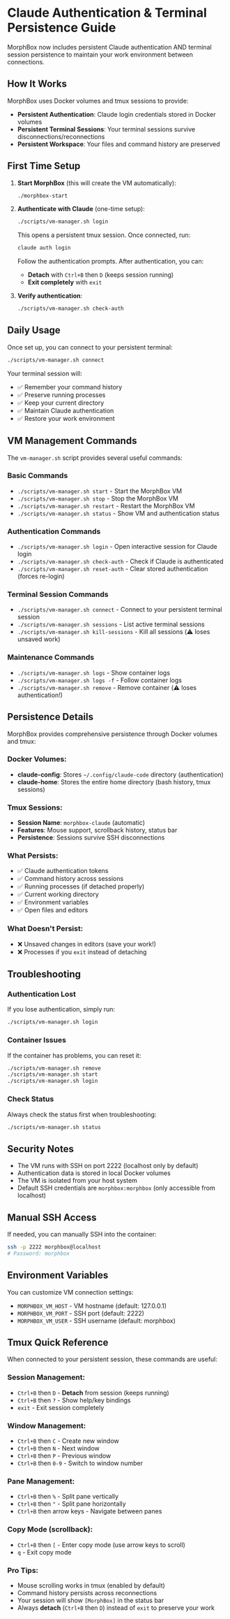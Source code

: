 # Claude Authentication & Terminal Persistence Guide

MorphBox now includes persistent Claude authentication AND terminal session persistence to maintain your work environment between connections.

## How It Works

MorphBox uses Docker volumes and tmux sessions to provide:
- **Persistent Authentication**: Claude login credentials stored in Docker volumes
- **Persistent Terminal Sessions**: Your terminal sessions survive disconnections/reconnections  
- **Persistent Workspace**: Your files and command history are preserved

## First Time Setup

1. **Start MorphBox** (this will create the VM automatically):
   ```bash
   ./morphbox-start
   ```

2. **Authenticate with Claude** (one-time setup):
   ```bash
   ./scripts/vm-manager.sh login
   ```
   
   This opens a persistent tmux session. Once connected, run:
   ```bash
   claude auth login
   ```
   
   Follow the authentication prompts. After authentication, you can:
   - **Detach** with `Ctrl+B` then `D` (keeps session running)
   - **Exit completely** with `exit`

3. **Verify authentication**:
   ```bash
   ./scripts/vm-manager.sh check-auth
   ```

## Daily Usage

Once set up, you can connect to your persistent terminal:

```bash
./scripts/vm-manager.sh connect
```

Your terminal session will:
- ✅ Remember your command history
- ✅ Preserve running processes  
- ✅ Keep your current directory
- ✅ Maintain Claude authentication
- ✅ Restore your work environment

## VM Management Commands

The `vm-manager.sh` script provides several useful commands:

### Basic Commands
- `./scripts/vm-manager.sh start` - Start the MorphBox VM
- `./scripts/vm-manager.sh stop` - Stop the MorphBox VM  
- `./scripts/vm-manager.sh restart` - Restart the MorphBox VM
- `./scripts/vm-manager.sh status` - Show VM and authentication status

### Authentication Commands
- `./scripts/vm-manager.sh login` - Open interactive session for Claude login
- `./scripts/vm-manager.sh check-auth` - Check if Claude is authenticated
- `./scripts/vm-manager.sh reset-auth` - Clear stored authentication (forces re-login)

### Terminal Session Commands
- `./scripts/vm-manager.sh connect` - Connect to your persistent terminal session
- `./scripts/vm-manager.sh sessions` - List active terminal sessions
- `./scripts/vm-manager.sh kill-sessions` - Kill all sessions (⚠️ loses unsaved work)

### Maintenance Commands
- `./scripts/vm-manager.sh logs` - Show container logs
- `./scripts/vm-manager.sh logs -f` - Follow container logs
- `./scripts/vm-manager.sh remove` - Remove container (⚠️ loses authentication!)

## Persistence Details

MorphBox provides comprehensive persistence through Docker volumes and tmux:

### Docker Volumes:
- **claude-config**: Stores `~/.config/claude-code` directory (authentication)
- **claude-home**: Stores the entire home directory (bash history, tmux sessions)

### Tmux Sessions:
- **Session Name**: `morphbox-claude` (automatic)
- **Features**: Mouse support, scrollback history, status bar
- **Persistence**: Sessions survive SSH disconnections

### What Persists:
- ✅ Claude authentication tokens
- ✅ Command history across sessions
- ✅ Running processes (if detached properly)
- ✅ Current working directory
- ✅ Environment variables
- ✅ Open files and editors

### What Doesn't Persist:
- ❌ Unsaved changes in editors (save your work!)
- ❌ Processes if you `exit` instead of detaching

## Troubleshooting

### Authentication Lost
If you lose authentication, simply run:
```bash
./scripts/vm-manager.sh login
```

### Container Issues
If the container has problems, you can reset it:
```bash
./scripts/vm-manager.sh remove
./scripts/vm-manager.sh start
./scripts/vm-manager.sh login
```

### Check Status
Always check the status first when troubleshooting:
```bash
./scripts/vm-manager.sh status
```

## Security Notes

- The VM runs with SSH on port 2222 (localhost only by default)
- Authentication data is stored in local Docker volumes
- The VM is isolated from your host system
- Default SSH credentials are `morphbox:morphbox` (only accessible from localhost)

## Manual SSH Access

If needed, you can manually SSH into the container:
```bash
ssh -p 2222 morphbox@localhost
# Password: morphbox
```

## Environment Variables

You can customize VM connection settings:
- `MORPHBOX_VM_HOST` - VM hostname (default: 127.0.0.1)
- `MORPHBOX_VM_PORT` - SSH port (default: 2222)  
- `MORPHBOX_VM_USER` - SSH username (default: morphbox)

## Tmux Quick Reference

When connected to your persistent session, these commands are useful:

### Session Management:
- `Ctrl+B` then `D` - **Detach** from session (keeps running)
- `Ctrl+B` then `?` - Show help/key bindings
- `exit` - Exit session completely

### Window Management:
- `Ctrl+B` then `C` - Create new window
- `Ctrl+B` then `N` - Next window
- `Ctrl+B` then `P` - Previous window
- `Ctrl+B` then `0-9` - Switch to window number

### Pane Management:
- `Ctrl+B` then `%` - Split pane vertically
- `Ctrl+B` then `"` - Split pane horizontally
- `Ctrl+B` then arrow keys - Navigate between panes

### Copy Mode (scrollback):
- `Ctrl+B` then `[` - Enter copy mode (use arrow keys to scroll)
- `q` - Exit copy mode

### Pro Tips:
- Mouse scrolling works in tmux (enabled by default)
- Command history persists across reconnections
- Your session will show `[MorphBox]` in the status bar
- Always **detach** (`Ctrl+B` then `D`) instead of `exit` to preserve your work